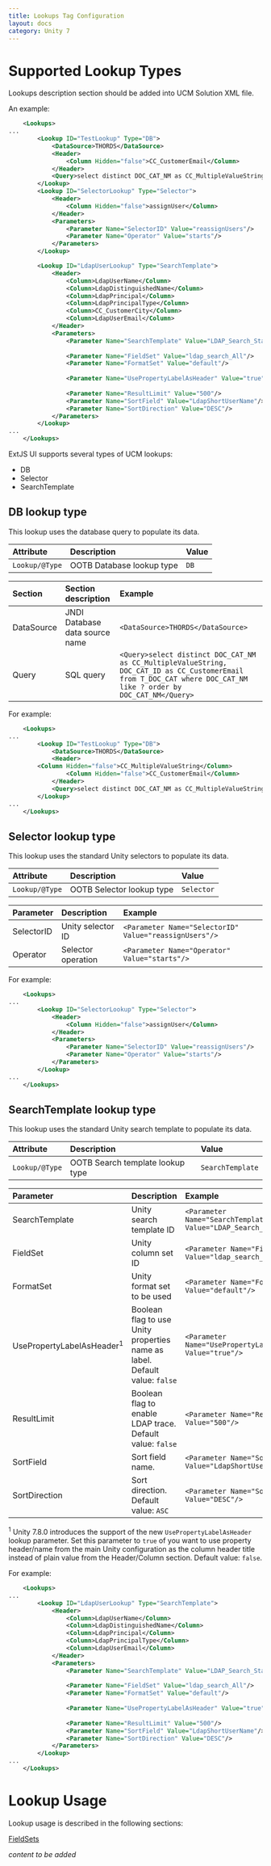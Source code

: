 ```yaml
---
title: Lookups Tag Configuration
layout: docs
category: Unity 7
---
```


# Supported Lookup Types

Lookups description section should be added into UCM Solution XML file. 

An example:

```xml
    <Lookups>
...
        <Lookup ID="TestLookup" Type="DB">
            <DataSource>THORDS</DataSource>
            <Header>
                <Column Hidden="false">CC_CustomerEmail</Column>
            </Header>
            <Query>select distinct DOC_CAT_NM as CC_MultipleValueString, DOC_CAT_ID as CC_CustomerEmail   from T_DOC_CAT where DOC_CAT_NM like ? order by DOC_CAT_NM</Query>
        </Lookup>
        <Lookup ID="SelectorLookup" Type="Selector">
            <Header>
                <Column Hidden="false">assignUser</Column>
            </Header>
            <Parameters>
                <Parameter Name="SelectorID" Value="reassignUsers"/>
                <Parameter Name="Operator" Value="starts"/>
            </Parameters>
        </Lookup>

        <Lookup ID="LdapUserLookup" Type="SearchTemplate">
            <Header>
                <Column>LdapUserName</Column>
                <Column>LdapDistinguishedName</Column>
                <Column>LdapPrincipal</Column>
                <Column>LdapPrincipalType</Column>
                <Column>CC_CustomerCity</Column>
                <Column>LdapUserEmail</Column>
            </Header>
            <Parameters>
                <Parameter Name="SearchTemplate" Value="LDAP_Search_Starts"/>
                
                <Parameter Name="FieldSet" Value="ldap_search_All"/>
                <Parameter Name="FormatSet" Value="default"/>
                
                <Parameter Name="UsePropertyLabelAsHeader" Value="true"/>
                
                <Parameter Name="ResultLimit" Value="500"/>
                <Parameter Name="SortField" Value="LdapShortUserName"/>
                <Parameter Name="SortDirection" Value="DESC"/>
            </Parameters>
        </Lookup>
...
    </Lookups>
```

ExtJS UI supports several types of UCM lookups:

- DB
- Selector
- SearchTemplate

## DB lookup type

This lookup uses the database query to populate its data.

|Attribute | Description | Value|
|:---------|:------------|:-----|
|`Lookup/@Type`| OOTB Database lookup type |`DB`|

| Section       | Section description              | Example        |
|:---------------|:--------------------------------|:---------------|
| DataSource | JNDI Database data source name | `<DataSource>THORDS</DataSource>` |
| Query | SQL query | `<Query>select distinct DOC_CAT_NM as CC_MultipleValueString, DOC_CAT_ID as CC_CustomerEmail from T_DOC_CAT where DOC_CAT_NM like ? order by DOC_CAT_NM</Query>` |

For example:
```xml
    <Lookups>
...
        <Lookup ID="TestLookup" Type="DB">
            <DataSource>THORDS</DataSource>
            <Header>
		<Column Hidden="false">CC_MultipleValueString</Column>
                <Column Hidden="false">CC_CustomerEmail</Column>
            </Header>
            <Query>select distinct DOC_CAT_NM as CC_MultipleValueString, DOC_CAT_ID as CC_CustomerEmail   from T_DOC_CAT where DOC_CAT_NM like ? order by DOC_CAT_NM</Query>
        </Lookup>
...
    </Lookups>
```

## Selector lookup type

This lookup uses the standard Unity selectors to populate its data.

|Attribute | Description | Value|
|:---------|:------------|:-----|
|`Lookup/@Type`| OOTB Selector lookup type |`Selector`|

| Parameter      | Description              | Example        |
|:---------------|:-------------------------|:---------------|
| SelectorID | Unity selector ID | `<Parameter Name="SelectorID" Value="reassignUsers"/>` |
| Operator | Selector operation | `<Parameter Name="Operator" Value="starts"/>` |

For example:
```xml
    <Lookups>
...
        <Lookup ID="SelectorLookup" Type="Selector">
            <Header>
                <Column Hidden="false">assignUser</Column>
            </Header>
            <Parameters>
                <Parameter Name="SelectorID" Value="reassignUsers"/>
                <Parameter Name="Operator" Value="starts"/>
            </Parameters>
        </Lookup>
...
    </Lookups>
```

## SearchTemplate lookup type

This lookup uses the standard Unity search template to populate its data.

|Attribute | Description | Value|
|:---------|:------------|:-----|
|`Lookup/@Type`| OOTB Search template lookup type| `SearchTemplate` |

| Parameter      | Description              | Example        |
|:---------------|:-------------------------|:---------------|
| SearchTemplate | Unity search template ID | `<Parameter Name="SearchTemplate" Value="LDAP_Search_Starts"/>` |
| FieldSet | Unity column set ID | `<Parameter Name="FieldSet" Value="ldap_search_All"/>` |
| FormatSet | Unity format set to be used | `<Parameter Name="FormatSet" Value="default"/>` | 
| UsePropertyLabelAsHeader<sup>1</sup> | Boolean flag to use Unity properties name as label. Default value: `false` | `<Parameter Name="UsePropertyLabelAsHeader" Value="true"/>` | 
| ResultLimit | Boolean flag to enable LDAP trace. Default value: `false` | `<Parameter Name="ResultLimit" Value="500"/>` | 
| SortField | Sort field name. | `<Parameter Name="SortField" Value="LdapShortUserName"/>` | 
| SortDirection | Sort direction. Default value: `ASC` | `<Parameter Name="SortDirection" Value="DESC"/>` | 

<sup>1</sup> Unity 7.8.0 introduces the support of the new `UsePropertyLabelAsHeader` lookup parameter. Set this parameter to `true` of you want to use property header/name from the main Unity configuration as the column header title instead of plain value from the Header/Column section. Default value: `false`.

For example:
```xml
    <Lookups>
...
        <Lookup ID="LdapUserLookup" Type="SearchTemplate">
            <Header>
                <Column>LdapUserName</Column>
                <Column>LdapDistinguishedName</Column>
                <Column>LdapPrincipal</Column>
                <Column>LdapPrincipalType</Column>
                <Column>LdapUserEmail</Column>
            </Header>
            <Parameters>
                <Parameter Name="SearchTemplate" Value="LDAP_Search_Starts"/>
                
                <Parameter Name="FieldSet" Value="ldap_search_All"/>
                <Parameter Name="FormatSet" Value="default"/>
                
                <Parameter Name="UsePropertyLabelAsHeader" Value="true"/>
                
                <Parameter Name="ResultLimit" Value="500"/>
                <Parameter Name="SortField" Value="LdapShortUserName"/>
                <Parameter Name="SortDirection" Value="DESC"/>
            </Parameters>
        </Lookup>
...
    </Lookups>
```

# Lookup Usage

Lookup usage is described in the following sections:

[FieldSets](fieldsets-tag)

*content to be added*
